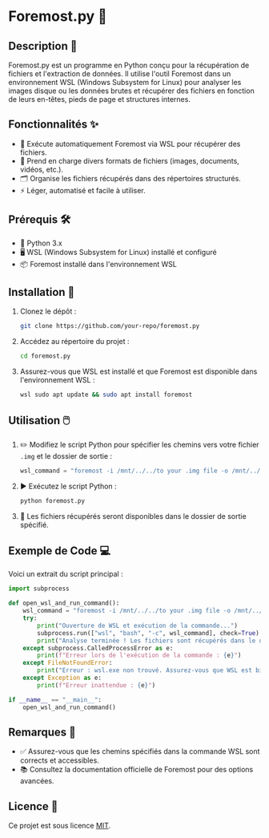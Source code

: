 # Foremost.py 🚀

## Description 📄
Foremost.py est un programme en Python conçu pour la récupération de fichiers et l'extraction de données. Il utilise l'outil Foremost dans un environnement WSL (Windows Subsystem for Linux) pour analyser les images disque ou les données brutes et récupérer des fichiers en fonction de leurs en-têtes, pieds de page et structures internes.

## Fonctionnalités ✨
- 🔄 Exécute automatiquement Foremost via WSL pour récupérer des fichiers.
- 📂 Prend en charge divers formats de fichiers (images, documents, vidéos, etc.).
- 🗂️ Organise les fichiers récupérés dans des répertoires structurés.
- ⚡ Léger, automatisé et facile à utiliser.

## Prérequis 🛠️
- 🐍 Python 3.x
- 🖥️ WSL (Windows Subsystem for Linux) installé et configuré
- 📦 Foremost installé dans l'environnement WSL

## Installation 🧰
1. Clonez le dépôt :  
    ```bash
    git clone https://github.com/your-repo/foremost.py
    ```
2. Accédez au répertoire du projet :  
    ```bash
    cd foremost.py
    ```
3. Assurez-vous que WSL est installé et que Foremost est disponible dans l'environnement WSL :  
    ```bash
    wsl sudo apt update && sudo apt install foremost
    ```

## Utilisation 🖱️
1. ✏️ Modifiez le script Python pour spécifier les chemins vers votre fichier `.img` et le dossier de sortie :  
    ```python
    wsl_command = "foremost -i /mnt/../../to your .img file -o /mnt/../../recup_img"
    ```
2. ▶️ Exécutez le script Python :  
    ```bash
    python foremost.py
    ```
3. 📁 Les fichiers récupérés seront disponibles dans le dossier de sortie spécifié.

## Exemple de Code 💻
Voici un extrait du script principal :  
```python
import subprocess

def open_wsl_and_run_command():
    wsl_command = "foremost -i /mnt/../../to your .img file -o /mnt/../../recup_img"
    try:
        print("Ouverture de WSL et exécution de la commande...")
        subprocess.run(["wsl", "bash", "-c", wsl_command], check=True)
        print("Analyse terminée ! Les fichiers sont récupérés dans le dossier spécifié.")
    except subprocess.CalledProcessError as e:
        print(f"Erreur lors de l'exécution de la commande : {e}")
    except FileNotFoundError:
        print("Erreur : wsl.exe non trouvé. Assurez-vous que WSL est bien installé.")
    except Exception as e:
        print(f"Erreur inattendue : {e}")

if __name__ == "__main__":
    open_wsl_and_run_command()
```

## Remarques 📝
- ✅ Assurez-vous que les chemins spécifiés dans la commande WSL sont corrects et accessibles.
- 📚 Consultez la documentation officielle de Foremost pour des options avancées.

## Licence 📜
Ce projet est sous licence [MIT](https://opensource.org/licenses/MIT).
